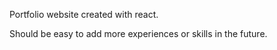 Portfolio website created with react.

Should be easy to add more experiences or skills in the future.
